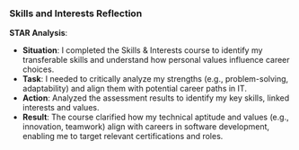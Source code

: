 ### Skills and Interests Reflection    

**STAR Analysis**:  
- **Situation**: I completed the Skills & Interests course to identify my transferable skills and understand how personal values influence career choices.  
- **Task**:  I needed to critically analyze my strengths (e.g., problem-solving, adaptability) and align them with potential career paths in IT.  
- **Action**: Analyzed the assessment results to identify my key skills, linked interests and values.
- **Result**: The course clarified how my technical aptitude and values (e.g., innovation, teamwork) align with careers in software development, enabling me to target relevant certifications and roles.  
